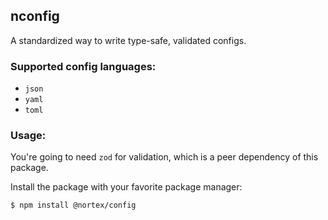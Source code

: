 ## nconfig

A standardized way to write type-safe, validated configs.

### Supported config languages:

-   `json`
-   `yaml`
-   `toml`

### Usage:

You're going to need `zod` for validation, which is a peer dependency of this package.

Install the package with your favorite package manager:

```sh
$ npm install @nortex/config
```

